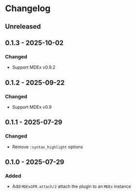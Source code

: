 # Changelog

## Unreleased

## 0.1.3 - 2025-10-02

### Changed
- Support MDEx v0.9.2

## 0.1.2 - 2025-09-22

### Changed
- Support MDEx v0.9

## 0.1.1 - 2025-07-29

### Changed
- Remove `:syntax_highlight` options

## 0.1.0 - 2025-07-29

### Added
- Add `MDExGFM.attach/2` attach the plugin to an `MDEx` instance
